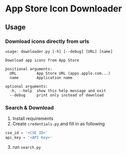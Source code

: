 # App Store Icon Downloader
## Usage
### Download icons directly from urls
```shell script
usage: downloader.py [-h] [--debug] [URL] [name]

Download app icons from App Store

positional arguments:
  URL         App Store URL (apps.apple.com...)
  name        Application name

optional arguments:
  -h, --help  show this help message and exit
  --debug     print only instead of download
```
### Search & Download
1. Install requirements
2. Create `credentials.py` and fill in as following
```python
cse_id = '<CSE ID>'
api_key = '<API Key>'
```
3. run `search.py`
